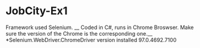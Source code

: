# JobCity-Ex1
Framework used Selenium. __
Coded in C#, runs in Chrome Broswser. Make sure the version of the Chrome is the corresponding one.__
*Selenium.WebDriver.ChromeDriver version installed 97.0.4692.7100
